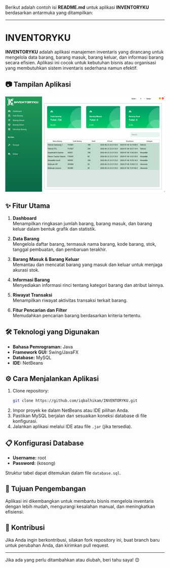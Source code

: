 Berikut adalah contoh isi **README.md** untuk aplikasi **INVENTORYKU** berdasarkan antarmuka yang ditampilkan:

---

# INVENTORYKU

**INVENTORYKU** adalah aplikasi manajemen inventaris yang dirancang untuk mengelola data barang, barang masuk, barang keluar, dan informasi barang secara efisien. Aplikasi ini cocok untuk kebutuhan bisnis atau organisasi yang membutuhkan sistem inventaris sederhana namun efektif.

## 📷 Tampilan Aplikasi
![INVENTORYKU](screenshot.png)

## ✨ Fitur Utama
1. **Dashboard**  
   Menampilkan ringkasan jumlah barang, barang masuk, dan barang keluar dalam bentuk grafik dan statistik.

2. **Data Barang**  
   Mengelola daftar barang, termasuk nama barang, kode barang, stok, tanggal pembuatan, dan pembaruan terakhir.

3. **Barang Masuk & Barang Keluar**  
   Memantau dan mencatat barang yang masuk dan keluar untuk menjaga akurasi stok.

4. **Informasi Barang**  
   Menyediakan informasi rinci tentang kategori barang dan atribut lainnya.

5. **Riwayat Transaksi**  
   Menampilkan riwayat aktivitas transaksi terkait barang.

6. **Fitur Pencarian dan Filter**  
   Memudahkan pencarian barang berdasarkan kriteria tertentu.

## 🛠️ Teknologi yang Digunakan
- **Bahasa Pemrograman:** Java
- **Framework GUI:** Swing/JavaFX
- **Database:** MySQL
- **IDE:** NetBeans

## ⚙️ Cara Menjalankan Aplikasi
1. Clone repository:
   ```bash
   git clone https://github.com/iqbalhikam/INVENTORYKU.git
   ```
2. Impor proyek ke dalam NetBeans atau IDE pilihan Anda.
3. Pastikan MySQL berjalan dan sesuaikan koneksi database di file konfigurasi.
4. Jalankan aplikasi melalui IDE atau file `.jar` (jika tersedia).

## 📋 Konfigurasi Database
- **Username:** root  
- **Password:** (kosong)

Struktur tabel dapat ditemukan dalam file `database.sql`.

## 🚀 Tujuan Pengembangan
Aplikasi ini dikembangkan untuk membantu bisnis mengelola inventaris dengan lebih mudah, mengurangi kesalahan manual, dan meningkatkan efisiensi.

## 🤝 Kontribusi
Jika Anda ingin berkontribusi, silakan fork repository ini, buat branch baru untuk perubahan Anda, dan kirimkan pull request.

---

Jika ada yang perlu ditambahkan atau diubah, beri tahu saya! 😊
